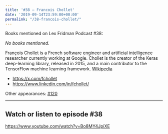 ```yaml
---
title: '#38 – Francois Chollet'
date: '2019-09-14T23:59:00+00:00'
permalink: "/38-francois-chollet/"
---
```


Books mentioned on Lex Fridman Podcast #38:

*No books mentioned.*

<!--more-->

François Chollet is a French software engineer and artificial intelligence researcher currently working at Google. Chollet is the creator of the Keras deep-learning library, released in 2015, and a main contributor to the TensorFlow machine learning framework. <a href="https://en.wikipedia.org/wiki/Fran%C3%A7ois_Chollet" target="_blank">Wikipedia</a>

- <a href="https://x.com/fchollet" target="_blank">https://x.com/fchollet</a>
- <a href="https://www.linkedin.com/in/fchollet/" target="_blank">https://www.linkedin.com/in/fchollet/</a>

Other appearances: [\#120](/120-francois-chollet/)

- - - - - -

## Watch or listen to episode #38

<https://www.youtube.com/watch?v=Bo8MY4JpiXE>